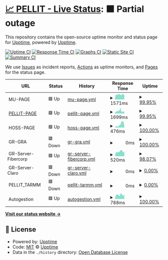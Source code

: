 # [📈 PELLIT - Live Status](https://pellit.github.io/control_uptime/): <!--live status--> **🟧 Partial outage**

This repository contains the open-source uptime monitor and status page for [Upptime](https://upptime.js.org), powered by [Upptime](https://github.com/upptime/upptime).

[![Uptime CI](https://github.com/pellit/control_uptime/workflows/Uptime%20CI/badge.svg)](https://github.com/pellit/control_uptime/actions?query=workflow%3A%22Uptime+CI%22)
[![Response Time CI](https://github.com/pellit/control_uptime/workflows/Response%20Time%20CI/badge.svg)](https://github.com/pellit/control_uptime/actions?query=workflow%3A%22Response+Time+CI%22)
[![Graphs CI](https://github.com/pellit/control_uptime/workflows/Graphs%20CI/badge.svg)](https://github.com/pellit/control_uptime/actions?query=workflow%3A%22Graphs+CI%22)
[![Static Site CI](https://github.com/pellit/control_uptime/workflows/Static%20Site%20CI/badge.svg)](https://github.com/pellit/control_uptime/actions?query=workflow%3A%22Static+Site+CI%22)
[![Summary CI](https://github.com/pellit/control_uptime/workflows/Summary%20CI/badge.svg)](https://github.com/pellit/control_uptime/actions?query=workflow%3A%22Summary+CI%22)

We use [Issues](https://github.com/upptime/upptime/issues) as incident reports, [Actions](https://github.com/pellit/control_uptime/actions) as uptime monitors, and [Pages](https://github.com/pellit/control_uptime) for the status page.

<!--start: status pages-->
<!-- This summary is generated by Upptime (https://github.com/upptime/upptime) -->
<!-- Do not edit this manually, your changes will be overwritten -->
<!-- prettier-ignore -->
| URL | Status | History | Response Time | Uptime |
| --- | ------ | ------- | ------------- | ------ |
| <img alt="" src="https://icons.duckduckgo.com/ip3/null.ico" height="13"> MU-PAGE | 🟩 Up | [mu-page.yml](https://github.com/pellit/control_uptime/commits/HEAD/history/mu-page.yml) | <details><summary><img alt="Response time graph" src="./graphs/mu-page/response-time-week.png" height="20"> 1571ms</summary><br><a href="https://Pellit.github.io/control_uptime/history/mu-page"><img alt="Response time 2427" src="https://img.shields.io/endpoint?url=https%3A%2F%2Fraw.githubusercontent.com%2Fpellit%2Fcontrol_uptime%2FHEAD%2Fapi%2Fmu-page%2Fresponse-time.json"></a><br><a href="https://Pellit.github.io/control_uptime/history/mu-page"><img alt="24-hour response time 1582" src="https://img.shields.io/endpoint?url=https%3A%2F%2Fraw.githubusercontent.com%2Fpellit%2Fcontrol_uptime%2FHEAD%2Fapi%2Fmu-page%2Fresponse-time-day.json"></a><br><a href="https://Pellit.github.io/control_uptime/history/mu-page"><img alt="7-day response time 1571" src="https://img.shields.io/endpoint?url=https%3A%2F%2Fraw.githubusercontent.com%2Fpellit%2Fcontrol_uptime%2FHEAD%2Fapi%2Fmu-page%2Fresponse-time-week.json"></a><br><a href="https://Pellit.github.io/control_uptime/history/mu-page"><img alt="30-day response time 1664" src="https://img.shields.io/endpoint?url=https%3A%2F%2Fraw.githubusercontent.com%2Fpellit%2Fcontrol_uptime%2FHEAD%2Fapi%2Fmu-page%2Fresponse-time-month.json"></a><br><a href="https://Pellit.github.io/control_uptime/history/mu-page"><img alt="1-year response time 2527" src="https://img.shields.io/endpoint?url=https%3A%2F%2Fraw.githubusercontent.com%2Fpellit%2Fcontrol_uptime%2FHEAD%2Fapi%2Fmu-page%2Fresponse-time-year.json"></a></details> | <details><summary><a href="https://Pellit.github.io/control_uptime/history/mu-page">99.95%</a></summary><a href="https://Pellit.github.io/control_uptime/history/mu-page"><img alt="All-time uptime 99.76%" src="https://img.shields.io/endpoint?url=https%3A%2F%2Fraw.githubusercontent.com%2Fpellit%2Fcontrol_uptime%2FHEAD%2Fapi%2Fmu-page%2Fuptime.json"></a><br><a href="https://Pellit.github.io/control_uptime/history/mu-page"><img alt="24-hour uptime 99.63%" src="https://img.shields.io/endpoint?url=https%3A%2F%2Fraw.githubusercontent.com%2Fpellit%2Fcontrol_uptime%2FHEAD%2Fapi%2Fmu-page%2Fuptime-day.json"></a><br><a href="https://Pellit.github.io/control_uptime/history/mu-page"><img alt="7-day uptime 99.95%" src="https://img.shields.io/endpoint?url=https%3A%2F%2Fraw.githubusercontent.com%2Fpellit%2Fcontrol_uptime%2FHEAD%2Fapi%2Fmu-page%2Fuptime-week.json"></a><br><a href="https://Pellit.github.io/control_uptime/history/mu-page"><img alt="30-day uptime 99.99%" src="https://img.shields.io/endpoint?url=https%3A%2F%2Fraw.githubusercontent.com%2Fpellit%2Fcontrol_uptime%2FHEAD%2Fapi%2Fmu-page%2Fuptime-month.json"></a><br><a href="https://Pellit.github.io/control_uptime/history/mu-page"><img alt="1-year uptime 99.54%" src="https://img.shields.io/endpoint?url=https%3A%2F%2Fraw.githubusercontent.com%2Fpellit%2Fcontrol_uptime%2FHEAD%2Fapi%2Fmu-page%2Fuptime-year.json"></a></details>
| <img alt="" src="https://icons.duckduckgo.com/ip3/pellit.com.ar.ico" height="13"> [PELLIT-PAGE](https://pellit.com.ar/) | 🟩 Up | [pellit-page.yml](https://github.com/pellit/control_uptime/commits/HEAD/history/pellit-page.yml) | <details><summary><img alt="Response time graph" src="./graphs/pellit-page/response-time-week.png" height="20"> 1699ms</summary><br><a href="https://Pellit.github.io/control_uptime/history/pellit-page"><img alt="Response time 2894" src="https://img.shields.io/endpoint?url=https%3A%2F%2Fraw.githubusercontent.com%2Fpellit%2Fcontrol_uptime%2FHEAD%2Fapi%2Fpellit-page%2Fresponse-time.json"></a><br><a href="https://Pellit.github.io/control_uptime/history/pellit-page"><img alt="24-hour response time 1272" src="https://img.shields.io/endpoint?url=https%3A%2F%2Fraw.githubusercontent.com%2Fpellit%2Fcontrol_uptime%2FHEAD%2Fapi%2Fpellit-page%2Fresponse-time-day.json"></a><br><a href="https://Pellit.github.io/control_uptime/history/pellit-page"><img alt="7-day response time 1699" src="https://img.shields.io/endpoint?url=https%3A%2F%2Fraw.githubusercontent.com%2Fpellit%2Fcontrol_uptime%2FHEAD%2Fapi%2Fpellit-page%2Fresponse-time-week.json"></a><br><a href="https://Pellit.github.io/control_uptime/history/pellit-page"><img alt="30-day response time 1580" src="https://img.shields.io/endpoint?url=https%3A%2F%2Fraw.githubusercontent.com%2Fpellit%2Fcontrol_uptime%2FHEAD%2Fapi%2Fpellit-page%2Fresponse-time-month.json"></a><br><a href="https://Pellit.github.io/control_uptime/history/pellit-page"><img alt="1-year response time 2204" src="https://img.shields.io/endpoint?url=https%3A%2F%2Fraw.githubusercontent.com%2Fpellit%2Fcontrol_uptime%2FHEAD%2Fapi%2Fpellit-page%2Fresponse-time-year.json"></a></details> | <details><summary><a href="https://Pellit.github.io/control_uptime/history/pellit-page">99.95%</a></summary><a href="https://Pellit.github.io/control_uptime/history/pellit-page"><img alt="All-time uptime 99.90%" src="https://img.shields.io/endpoint?url=https%3A%2F%2Fraw.githubusercontent.com%2Fpellit%2Fcontrol_uptime%2FHEAD%2Fapi%2Fpellit-page%2Fuptime.json"></a><br><a href="https://Pellit.github.io/control_uptime/history/pellit-page"><img alt="24-hour uptime 99.63%" src="https://img.shields.io/endpoint?url=https%3A%2F%2Fraw.githubusercontent.com%2Fpellit%2Fcontrol_uptime%2FHEAD%2Fapi%2Fpellit-page%2Fuptime-day.json"></a><br><a href="https://Pellit.github.io/control_uptime/history/pellit-page"><img alt="7-day uptime 99.95%" src="https://img.shields.io/endpoint?url=https%3A%2F%2Fraw.githubusercontent.com%2Fpellit%2Fcontrol_uptime%2FHEAD%2Fapi%2Fpellit-page%2Fuptime-week.json"></a><br><a href="https://Pellit.github.io/control_uptime/history/pellit-page"><img alt="30-day uptime 99.99%" src="https://img.shields.io/endpoint?url=https%3A%2F%2Fraw.githubusercontent.com%2Fpellit%2Fcontrol_uptime%2FHEAD%2Fapi%2Fpellit-page%2Fuptime-month.json"></a><br><a href="https://Pellit.github.io/control_uptime/history/pellit-page"><img alt="1-year uptime 99.85%" src="https://img.shields.io/endpoint?url=https%3A%2F%2Fraw.githubusercontent.com%2Fpellit%2Fcontrol_uptime%2FHEAD%2Fapi%2Fpellit-page%2Fuptime-year.json"></a></details>
| <img alt="" src="https://icons.duckduckgo.com/ip3/null.ico" height="13"> HOSS-PAGE | 🟩 Up | [hoss-page.yml](https://github.com/pellit/control_uptime/commits/HEAD/history/hoss-page.yml) | <details><summary><img alt="Response time graph" src="./graphs/hoss-page/response-time-week.png" height="20"> 476ms</summary><br><a href="https://Pellit.github.io/control_uptime/history/hoss-page"><img alt="Response time 1165" src="https://img.shields.io/endpoint?url=https%3A%2F%2Fraw.githubusercontent.com%2Fpellit%2Fcontrol_uptime%2FHEAD%2Fapi%2Fhoss-page%2Fresponse-time.json"></a><br><a href="https://Pellit.github.io/control_uptime/history/hoss-page"><img alt="24-hour response time 245" src="https://img.shields.io/endpoint?url=https%3A%2F%2Fraw.githubusercontent.com%2Fpellit%2Fcontrol_uptime%2FHEAD%2Fapi%2Fhoss-page%2Fresponse-time-day.json"></a><br><a href="https://Pellit.github.io/control_uptime/history/hoss-page"><img alt="7-day response time 476" src="https://img.shields.io/endpoint?url=https%3A%2F%2Fraw.githubusercontent.com%2Fpellit%2Fcontrol_uptime%2FHEAD%2Fapi%2Fhoss-page%2Fresponse-time-week.json"></a><br><a href="https://Pellit.github.io/control_uptime/history/hoss-page"><img alt="30-day response time 2632" src="https://img.shields.io/endpoint?url=https%3A%2F%2Fraw.githubusercontent.com%2Fpellit%2Fcontrol_uptime%2FHEAD%2Fapi%2Fhoss-page%2Fresponse-time-month.json"></a><br><a href="https://Pellit.github.io/control_uptime/history/hoss-page"><img alt="1-year response time 1196" src="https://img.shields.io/endpoint?url=https%3A%2F%2Fraw.githubusercontent.com%2Fpellit%2Fcontrol_uptime%2FHEAD%2Fapi%2Fhoss-page%2Fresponse-time-year.json"></a></details> | <details><summary><a href="https://Pellit.github.io/control_uptime/history/hoss-page">100.00%</a></summary><a href="https://Pellit.github.io/control_uptime/history/hoss-page"><img alt="All-time uptime 99.88%" src="https://img.shields.io/endpoint?url=https%3A%2F%2Fraw.githubusercontent.com%2Fpellit%2Fcontrol_uptime%2FHEAD%2Fapi%2Fhoss-page%2Fuptime.json"></a><br><a href="https://Pellit.github.io/control_uptime/history/hoss-page"><img alt="24-hour uptime 100.00%" src="https://img.shields.io/endpoint?url=https%3A%2F%2Fraw.githubusercontent.com%2Fpellit%2Fcontrol_uptime%2FHEAD%2Fapi%2Fhoss-page%2Fuptime-day.json"></a><br><a href="https://Pellit.github.io/control_uptime/history/hoss-page"><img alt="7-day uptime 100.00%" src="https://img.shields.io/endpoint?url=https%3A%2F%2Fraw.githubusercontent.com%2Fpellit%2Fcontrol_uptime%2FHEAD%2Fapi%2Fhoss-page%2Fuptime-week.json"></a><br><a href="https://Pellit.github.io/control_uptime/history/hoss-page"><img alt="30-day uptime 99.79%" src="https://img.shields.io/endpoint?url=https%3A%2F%2Fraw.githubusercontent.com%2Fpellit%2Fcontrol_uptime%2FHEAD%2Fapi%2Fhoss-page%2Fuptime-month.json"></a><br><a href="https://Pellit.github.io/control_uptime/history/hoss-page"><img alt="1-year uptime 99.87%" src="https://img.shields.io/endpoint?url=https%3A%2F%2Fraw.githubusercontent.com%2Fpellit%2Fcontrol_uptime%2FHEAD%2Fapi%2Fhoss-page%2Fuptime-year.json"></a></details>
| <img alt="" src="https://icons.duckduckgo.com/ip3/null.ico" height="13"> GR-GRA | 🟥 Down | [gr-gra.yml](https://github.com/pellit/control_uptime/commits/HEAD/history/gr-gra.yml) | <details><summary><img alt="Response time graph" src="./graphs/gr-gra/response-time-week.png" height="20"> 0ms</summary><br><a href="https://Pellit.github.io/control_uptime/history/gr-gra"><img alt="Response time 0" src="https://img.shields.io/endpoint?url=https%3A%2F%2Fraw.githubusercontent.com%2Fpellit%2Fcontrol_uptime%2FHEAD%2Fapi%2Fgr-gra%2Fresponse-time.json"></a><br><a href="https://Pellit.github.io/control_uptime/history/gr-gra"><img alt="24-hour response time 0" src="https://img.shields.io/endpoint?url=https%3A%2F%2Fraw.githubusercontent.com%2Fpellit%2Fcontrol_uptime%2FHEAD%2Fapi%2Fgr-gra%2Fresponse-time-day.json"></a><br><a href="https://Pellit.github.io/control_uptime/history/gr-gra"><img alt="7-day response time 0" src="https://img.shields.io/endpoint?url=https%3A%2F%2Fraw.githubusercontent.com%2Fpellit%2Fcontrol_uptime%2FHEAD%2Fapi%2Fgr-gra%2Fresponse-time-week.json"></a><br><a href="https://Pellit.github.io/control_uptime/history/gr-gra"><img alt="30-day response time 0" src="https://img.shields.io/endpoint?url=https%3A%2F%2Fraw.githubusercontent.com%2Fpellit%2Fcontrol_uptime%2FHEAD%2Fapi%2Fgr-gra%2Fresponse-time-month.json"></a><br><a href="https://Pellit.github.io/control_uptime/history/gr-gra"><img alt="1-year response time 0" src="https://img.shields.io/endpoint?url=https%3A%2F%2Fraw.githubusercontent.com%2Fpellit%2Fcontrol_uptime%2FHEAD%2Fapi%2Fgr-gra%2Fresponse-time-year.json"></a></details> | <details><summary><a href="https://Pellit.github.io/control_uptime/history/gr-gra">100.00%</a></summary><a href="https://Pellit.github.io/control_uptime/history/gr-gra"><img alt="All-time uptime 84.85%" src="https://img.shields.io/endpoint?url=https%3A%2F%2Fraw.githubusercontent.com%2Fpellit%2Fcontrol_uptime%2FHEAD%2Fapi%2Fgr-gra%2Fuptime.json"></a><br><a href="https://Pellit.github.io/control_uptime/history/gr-gra"><img alt="24-hour uptime 100.00%" src="https://img.shields.io/endpoint?url=https%3A%2F%2Fraw.githubusercontent.com%2Fpellit%2Fcontrol_uptime%2FHEAD%2Fapi%2Fgr-gra%2Fuptime-day.json"></a><br><a href="https://Pellit.github.io/control_uptime/history/gr-gra"><img alt="7-day uptime 100.00%" src="https://img.shields.io/endpoint?url=https%3A%2F%2Fraw.githubusercontent.com%2Fpellit%2Fcontrol_uptime%2FHEAD%2Fapi%2Fgr-gra%2Fuptime-week.json"></a><br><a href="https://Pellit.github.io/control_uptime/history/gr-gra"><img alt="30-day uptime 100.00%" src="https://img.shields.io/endpoint?url=https%3A%2F%2Fraw.githubusercontent.com%2Fpellit%2Fcontrol_uptime%2FHEAD%2Fapi%2Fgr-gra%2Fuptime-month.json"></a><br><a href="https://Pellit.github.io/control_uptime/history/gr-gra"><img alt="1-year uptime 100.00%" src="https://img.shields.io/endpoint?url=https%3A%2F%2Fraw.githubusercontent.com%2Fpellit%2Fcontrol_uptime%2FHEAD%2Fapi%2Fgr-gra%2Fuptime-year.json"></a></details>
| <img alt="" src="https://icons.duckduckgo.com/ip3/null.ico" height="13"> GR-Server-Fibercorp | 🟩 Up | [gr-server-fibercorp.yml](https://github.com/pellit/control_uptime/commits/HEAD/history/gr-server-fibercorp.yml) | <details><summary><img alt="Response time graph" src="./graphs/gr-server-fibercorp/response-time-week.png" height="20"> 520ms</summary><br><a href="https://Pellit.github.io/control_uptime/history/gr-server-fibercorp"><img alt="Response time 587" src="https://img.shields.io/endpoint?url=https%3A%2F%2Fraw.githubusercontent.com%2Fpellit%2Fcontrol_uptime%2FHEAD%2Fapi%2Fgr-server-fibercorp%2Fresponse-time.json"></a><br><a href="https://Pellit.github.io/control_uptime/history/gr-server-fibercorp"><img alt="24-hour response time 494" src="https://img.shields.io/endpoint?url=https%3A%2F%2Fraw.githubusercontent.com%2Fpellit%2Fcontrol_uptime%2FHEAD%2Fapi%2Fgr-server-fibercorp%2Fresponse-time-day.json"></a><br><a href="https://Pellit.github.io/control_uptime/history/gr-server-fibercorp"><img alt="7-day response time 520" src="https://img.shields.io/endpoint?url=https%3A%2F%2Fraw.githubusercontent.com%2Fpellit%2Fcontrol_uptime%2FHEAD%2Fapi%2Fgr-server-fibercorp%2Fresponse-time-week.json"></a><br><a href="https://Pellit.github.io/control_uptime/history/gr-server-fibercorp"><img alt="30-day response time 755" src="https://img.shields.io/endpoint?url=https%3A%2F%2Fraw.githubusercontent.com%2Fpellit%2Fcontrol_uptime%2FHEAD%2Fapi%2Fgr-server-fibercorp%2Fresponse-time-month.json"></a><br><a href="https://Pellit.github.io/control_uptime/history/gr-server-fibercorp"><img alt="1-year response time 586" src="https://img.shields.io/endpoint?url=https%3A%2F%2Fraw.githubusercontent.com%2Fpellit%2Fcontrol_uptime%2FHEAD%2Fapi%2Fgr-server-fibercorp%2Fresponse-time-year.json"></a></details> | <details><summary><a href="https://Pellit.github.io/control_uptime/history/gr-server-fibercorp">98.07%</a></summary><a href="https://Pellit.github.io/control_uptime/history/gr-server-fibercorp"><img alt="All-time uptime 81.66%" src="https://img.shields.io/endpoint?url=https%3A%2F%2Fraw.githubusercontent.com%2Fpellit%2Fcontrol_uptime%2FHEAD%2Fapi%2Fgr-server-fibercorp%2Fuptime.json"></a><br><a href="https://Pellit.github.io/control_uptime/history/gr-server-fibercorp"><img alt="24-hour uptime 86.51%" src="https://img.shields.io/endpoint?url=https%3A%2F%2Fraw.githubusercontent.com%2Fpellit%2Fcontrol_uptime%2FHEAD%2Fapi%2Fgr-server-fibercorp%2Fuptime-day.json"></a><br><a href="https://Pellit.github.io/control_uptime/history/gr-server-fibercorp"><img alt="7-day uptime 98.07%" src="https://img.shields.io/endpoint?url=https%3A%2F%2Fraw.githubusercontent.com%2Fpellit%2Fcontrol_uptime%2FHEAD%2Fapi%2Fgr-server-fibercorp%2Fuptime-week.json"></a><br><a href="https://Pellit.github.io/control_uptime/history/gr-server-fibercorp"><img alt="30-day uptime 99.37%" src="https://img.shields.io/endpoint?url=https%3A%2F%2Fraw.githubusercontent.com%2Fpellit%2Fcontrol_uptime%2FHEAD%2Fapi%2Fgr-server-fibercorp%2Fuptime-month.json"></a><br><a href="https://Pellit.github.io/control_uptime/history/gr-server-fibercorp"><img alt="1-year uptime 83.91%" src="https://img.shields.io/endpoint?url=https%3A%2F%2Fraw.githubusercontent.com%2Fpellit%2Fcontrol_uptime%2FHEAD%2Fapi%2Fgr-server-fibercorp%2Fuptime-year.json"></a></details>
| <img alt="" src="https://icons.duckduckgo.com/ip3/null.ico" height="13"> GR-Server-Claro | 🟥 Down | [gr-server-claro.yml](https://github.com/pellit/control_uptime/commits/HEAD/history/gr-server-claro.yml) | <details><summary><img alt="Response time graph" src="./graphs/gr-server-claro/response-time-week.png" height="20"> 0ms</summary><br><a href="https://Pellit.github.io/control_uptime/history/gr-server-claro"><img alt="Response time 761" src="https://img.shields.io/endpoint?url=https%3A%2F%2Fraw.githubusercontent.com%2Fpellit%2Fcontrol_uptime%2FHEAD%2Fapi%2Fgr-server-claro%2Fresponse-time.json"></a><br><a href="https://Pellit.github.io/control_uptime/history/gr-server-claro"><img alt="24-hour response time 0" src="https://img.shields.io/endpoint?url=https%3A%2F%2Fraw.githubusercontent.com%2Fpellit%2Fcontrol_uptime%2FHEAD%2Fapi%2Fgr-server-claro%2Fresponse-time-day.json"></a><br><a href="https://Pellit.github.io/control_uptime/history/gr-server-claro"><img alt="7-day response time 0" src="https://img.shields.io/endpoint?url=https%3A%2F%2Fraw.githubusercontent.com%2Fpellit%2Fcontrol_uptime%2FHEAD%2Fapi%2Fgr-server-claro%2Fresponse-time-week.json"></a><br><a href="https://Pellit.github.io/control_uptime/history/gr-server-claro"><img alt="30-day response time 0" src="https://img.shields.io/endpoint?url=https%3A%2F%2Fraw.githubusercontent.com%2Fpellit%2Fcontrol_uptime%2FHEAD%2Fapi%2Fgr-server-claro%2Fresponse-time-month.json"></a><br><a href="https://Pellit.github.io/control_uptime/history/gr-server-claro"><img alt="1-year response time 758" src="https://img.shields.io/endpoint?url=https%3A%2F%2Fraw.githubusercontent.com%2Fpellit%2Fcontrol_uptime%2FHEAD%2Fapi%2Fgr-server-claro%2Fresponse-time-year.json"></a></details> | <details><summary><a href="https://Pellit.github.io/control_uptime/history/gr-server-claro">0.00%</a></summary><a href="https://Pellit.github.io/control_uptime/history/gr-server-claro"><img alt="All-time uptime 33.71%" src="https://img.shields.io/endpoint?url=https%3A%2F%2Fraw.githubusercontent.com%2Fpellit%2Fcontrol_uptime%2FHEAD%2Fapi%2Fgr-server-claro%2Fuptime.json"></a><br><a href="https://Pellit.github.io/control_uptime/history/gr-server-claro"><img alt="24-hour uptime 0.00%" src="https://img.shields.io/endpoint?url=https%3A%2F%2Fraw.githubusercontent.com%2Fpellit%2Fcontrol_uptime%2FHEAD%2Fapi%2Fgr-server-claro%2Fuptime-day.json"></a><br><a href="https://Pellit.github.io/control_uptime/history/gr-server-claro"><img alt="7-day uptime 0.00%" src="https://img.shields.io/endpoint?url=https%3A%2F%2Fraw.githubusercontent.com%2Fpellit%2Fcontrol_uptime%2FHEAD%2Fapi%2Fgr-server-claro%2Fuptime-week.json"></a><br><a href="https://Pellit.github.io/control_uptime/history/gr-server-claro"><img alt="30-day uptime 0.00%" src="https://img.shields.io/endpoint?url=https%3A%2F%2Fraw.githubusercontent.com%2Fpellit%2Fcontrol_uptime%2FHEAD%2Fapi%2Fgr-server-claro%2Fuptime-month.json"></a><br><a href="https://Pellit.github.io/control_uptime/history/gr-server-claro"><img alt="1-year uptime 13.38%" src="https://img.shields.io/endpoint?url=https%3A%2F%2Fraw.githubusercontent.com%2Fpellit%2Fcontrol_uptime%2FHEAD%2Fapi%2Fgr-server-claro%2Fuptime-year.json"></a></details>
| <img alt="" src="https://icons.duckduckgo.com/ip3/null.ico" height="13"> PELLIT_TARMM | 🟥 Down | [pellit-tarmm.yml](https://github.com/pellit/control_uptime/commits/HEAD/history/pellit-tarmm.yml) | <details><summary><img alt="Response time graph" src="./graphs/pellit-tarmm/response-time-week.png" height="20"> 0ms</summary><br><a href="https://Pellit.github.io/control_uptime/history/pellit-tarmm"><img alt="Response time 695" src="https://img.shields.io/endpoint?url=https%3A%2F%2Fraw.githubusercontent.com%2Fpellit%2Fcontrol_uptime%2FHEAD%2Fapi%2Fpellit-tarmm%2Fresponse-time.json"></a><br><a href="https://Pellit.github.io/control_uptime/history/pellit-tarmm"><img alt="24-hour response time 0" src="https://img.shields.io/endpoint?url=https%3A%2F%2Fraw.githubusercontent.com%2Fpellit%2Fcontrol_uptime%2FHEAD%2Fapi%2Fpellit-tarmm%2Fresponse-time-day.json"></a><br><a href="https://Pellit.github.io/control_uptime/history/pellit-tarmm"><img alt="7-day response time 0" src="https://img.shields.io/endpoint?url=https%3A%2F%2Fraw.githubusercontent.com%2Fpellit%2Fcontrol_uptime%2FHEAD%2Fapi%2Fpellit-tarmm%2Fresponse-time-week.json"></a><br><a href="https://Pellit.github.io/control_uptime/history/pellit-tarmm"><img alt="30-day response time 0" src="https://img.shields.io/endpoint?url=https%3A%2F%2Fraw.githubusercontent.com%2Fpellit%2Fcontrol_uptime%2FHEAD%2Fapi%2Fpellit-tarmm%2Fresponse-time-month.json"></a><br><a href="https://Pellit.github.io/control_uptime/history/pellit-tarmm"><img alt="1-year response time 515" src="https://img.shields.io/endpoint?url=https%3A%2F%2Fraw.githubusercontent.com%2Fpellit%2Fcontrol_uptime%2FHEAD%2Fapi%2Fpellit-tarmm%2Fresponse-time-year.json"></a></details> | <details><summary><a href="https://Pellit.github.io/control_uptime/history/pellit-tarmm">0.00%</a></summary><a href="https://Pellit.github.io/control_uptime/history/pellit-tarmm"><img alt="All-time uptime 48.81%" src="https://img.shields.io/endpoint?url=https%3A%2F%2Fraw.githubusercontent.com%2Fpellit%2Fcontrol_uptime%2FHEAD%2Fapi%2Fpellit-tarmm%2Fuptime.json"></a><br><a href="https://Pellit.github.io/control_uptime/history/pellit-tarmm"><img alt="24-hour uptime 0.00%" src="https://img.shields.io/endpoint?url=https%3A%2F%2Fraw.githubusercontent.com%2Fpellit%2Fcontrol_uptime%2FHEAD%2Fapi%2Fpellit-tarmm%2Fuptime-day.json"></a><br><a href="https://Pellit.github.io/control_uptime/history/pellit-tarmm"><img alt="7-day uptime 0.00%" src="https://img.shields.io/endpoint?url=https%3A%2F%2Fraw.githubusercontent.com%2Fpellit%2Fcontrol_uptime%2FHEAD%2Fapi%2Fpellit-tarmm%2Fuptime-week.json"></a><br><a href="https://Pellit.github.io/control_uptime/history/pellit-tarmm"><img alt="30-day uptime 0.00%" src="https://img.shields.io/endpoint?url=https%3A%2F%2Fraw.githubusercontent.com%2Fpellit%2Fcontrol_uptime%2FHEAD%2Fapi%2Fpellit-tarmm%2Fuptime-month.json"></a><br><a href="https://Pellit.github.io/control_uptime/history/pellit-tarmm"><img alt="1-year uptime 14.57%" src="https://img.shields.io/endpoint?url=https%3A%2F%2Fraw.githubusercontent.com%2Fpellit%2Fcontrol_uptime%2FHEAD%2Fapi%2Fpellit-tarmm%2Fuptime-year.json"></a></details>
| <img alt="" src="https://icons.duckduckgo.com/ip3/null.ico" height="13"> Autogestion | 🟩 Up | [autogestion.yml](https://github.com/pellit/control_uptime/commits/HEAD/history/autogestion.yml) | <details><summary><img alt="Response time graph" src="./graphs/autogestion/response-time-week.png" height="20"> 788ms</summary><br><a href="https://Pellit.github.io/control_uptime/history/autogestion"><img alt="Response time 911" src="https://img.shields.io/endpoint?url=https%3A%2F%2Fraw.githubusercontent.com%2Fpellit%2Fcontrol_uptime%2FHEAD%2Fapi%2Fautogestion%2Fresponse-time.json"></a><br><a href="https://Pellit.github.io/control_uptime/history/autogestion"><img alt="24-hour response time 851" src="https://img.shields.io/endpoint?url=https%3A%2F%2Fraw.githubusercontent.com%2Fpellit%2Fcontrol_uptime%2FHEAD%2Fapi%2Fautogestion%2Fresponse-time-day.json"></a><br><a href="https://Pellit.github.io/control_uptime/history/autogestion"><img alt="7-day response time 788" src="https://img.shields.io/endpoint?url=https%3A%2F%2Fraw.githubusercontent.com%2Fpellit%2Fcontrol_uptime%2FHEAD%2Fapi%2Fautogestion%2Fresponse-time-week.json"></a><br><a href="https://Pellit.github.io/control_uptime/history/autogestion"><img alt="30-day response time 1034" src="https://img.shields.io/endpoint?url=https%3A%2F%2Fraw.githubusercontent.com%2Fpellit%2Fcontrol_uptime%2FHEAD%2Fapi%2Fautogestion%2Fresponse-time-month.json"></a><br><a href="https://Pellit.github.io/control_uptime/history/autogestion"><img alt="1-year response time 911" src="https://img.shields.io/endpoint?url=https%3A%2F%2Fraw.githubusercontent.com%2Fpellit%2Fcontrol_uptime%2FHEAD%2Fapi%2Fautogestion%2Fresponse-time-year.json"></a></details> | <details><summary><a href="https://Pellit.github.io/control_uptime/history/autogestion">100.00%</a></summary><a href="https://Pellit.github.io/control_uptime/history/autogestion"><img alt="All-time uptime 99.94%" src="https://img.shields.io/endpoint?url=https%3A%2F%2Fraw.githubusercontent.com%2Fpellit%2Fcontrol_uptime%2FHEAD%2Fapi%2Fautogestion%2Fuptime.json"></a><br><a href="https://Pellit.github.io/control_uptime/history/autogestion"><img alt="24-hour uptime 100.00%" src="https://img.shields.io/endpoint?url=https%3A%2F%2Fraw.githubusercontent.com%2Fpellit%2Fcontrol_uptime%2FHEAD%2Fapi%2Fautogestion%2Fuptime-day.json"></a><br><a href="https://Pellit.github.io/control_uptime/history/autogestion"><img alt="7-day uptime 100.00%" src="https://img.shields.io/endpoint?url=https%3A%2F%2Fraw.githubusercontent.com%2Fpellit%2Fcontrol_uptime%2FHEAD%2Fapi%2Fautogestion%2Fuptime-week.json"></a><br><a href="https://Pellit.github.io/control_uptime/history/autogestion"><img alt="30-day uptime 100.00%" src="https://img.shields.io/endpoint?url=https%3A%2F%2Fraw.githubusercontent.com%2Fpellit%2Fcontrol_uptime%2FHEAD%2Fapi%2Fautogestion%2Fuptime-month.json"></a><br><a href="https://Pellit.github.io/control_uptime/history/autogestion"><img alt="1-year uptime 99.94%" src="https://img.shields.io/endpoint?url=https%3A%2F%2Fraw.githubusercontent.com%2Fpellit%2Fcontrol_uptime%2FHEAD%2Fapi%2Fautogestion%2Fuptime-year.json"></a></details>

<!--end: status pages-->

[**Visit our status website →**](https://pellit.github.io/control_uptime/)

## 📄 License

- Powered by: [Upptime](https://github.com/upptime/upptime)
- Code: [MIT](./LICENSE) © [Upptime](https://upptime.js.org)
- Data in the `./history` directory: [Open Database License](https://opendatacommons.org/licenses/odbl/1-0/)
